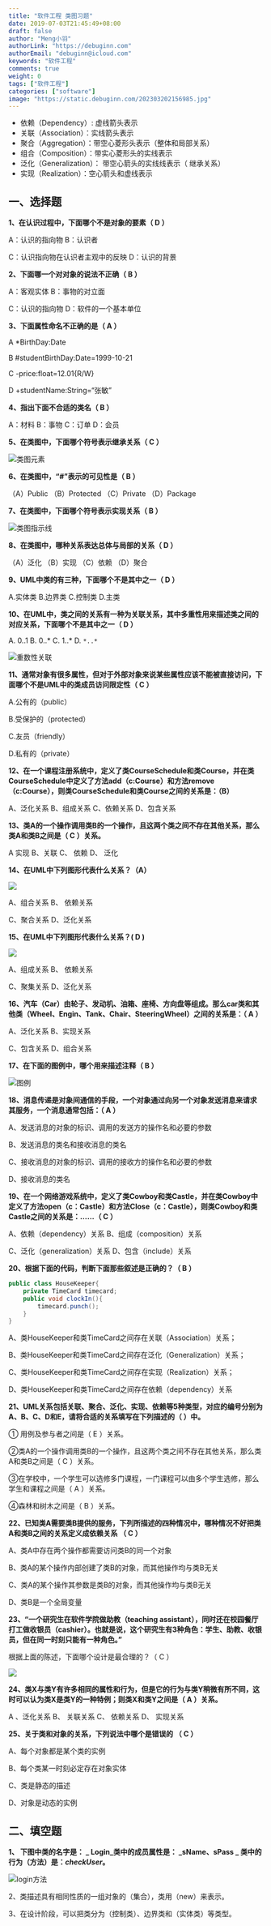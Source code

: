 ```yaml
---
title: "软件工程 类图习题"
date: 2019-07-03T21:45:49+08:00
draft: false
author: "Meng小羽"
authorLink: "https://debuginn.com"
authorEmail: "debuginn@icloud.com"
keywords: "软件工程"
comments: true
weight: 0
tags: ["软件工程"]
categories: ["software"]
image: "https://static.debuginn.com/202303202156985.jpg"
---
```


- 依赖（Dependency）: 虚线箭头表示 
- 关联（Association）：实线箭头表示 
- 聚合（Aggregation）：带空心菱形头表示（整体和局部关系） 
- 组合（Composition）：带实心菱形头的实线表示 
- 泛化（Generalization）： 带空心箭头的实线线表示（ 继承关系） 
- 实现（Realization）：空心箭头和虚线表示

## 一、选择题
**1、在认识过程中，下面哪个不是对象的要素（ D ）**

A：认识的指向物                    B：认识者

C：认识指向物在认识者主观中的反映  D：认识的背景

**2、下面哪一个对对象的说法不正确（ B ）**

A：客观实体            B：事物的对立面

C：认识的指向物        D：软件的一个基本单位

**3、下面属性命名不正确的是（ A ）**

A  *BirthDay:Date

B  #studentBirthDay:Date=1999-10-21

C  -price:float=12.01{R/W}

D  +studentName:String=“张敏”

**4、指出下面不合适的类名（ B ）**

A：材料        B：事物 C：订单        D：会员

**5、在类图中，下面哪个符号表示继承关系（    C   ）**

![类图元素](https://static.debuginn.com/202303202150359.png)

**6、在类图中，“#”表示的可见性是（   B    ）**

（A）Public      （B）Protected      （C）Private    （D）Package

**7、在类图中，下面哪个符号表示实现关系（   B    ）**

![类图指示线](https://static.debuginn.com/202303202151210.png)

**8、在类图中，哪种关系表达总体与局部的关系（  D    ）**

（A）泛化         （B）实现         （C）依赖     （D）聚合

**9、UML中类的有三种，下面哪个不是其中之一（ D   ）**

A.实体类 B.边界类 C.控制类 D.主类

**10、在UML中，类之间的关系有一种为关联关系，其中多重性用来描述类之间的对应关系，下面哪个不是其中之一（ D ）**

A. 0..1 B. 0..* C. 1..* D. `*..*`

![重数性关联](https://static.debuginn.com/202303202151846.png)

**11、通常对象有很多属性，但对于外部对象来说某些属性应该不能被直接访问，下面哪个不是UML中的类成员访问限定性（  C ）**

A.公有的（public）

B.受保护的（protected）

C.友员（friendly）

D.私有的（private）

**12、在一个课程注册系统中，定义了类CourseSchedule和类Course，并在类CourseSchedule中定义了方法add（c:Course）和方法remove（c:Course），则类CourseSchedule和类Course之间的关系是：（B）**

A、泛化关系        B、组成关系          C、依赖关系      D、包含关系

**13、类A的一个操作调用类B的一个操作，且这两个类之间不存在其他关系，那么类A和类B之间是（ C ）关系。**

A 实现    B、关联     C、 依赖     D、 泛化

**14、在UML中下列图形代表什么关系？（A）**

![](https://static.debuginn.com/202303202152498.png)

A、组合关系         B、 依赖关系

C、聚合关系          D、泛化关系

**15、在UML中下列图形代表什么关系？( D  )**

![](https://static.debuginn.com/202303202153725.png)

A、组成关系         B、 依赖关系

C、聚集关系          D、泛化关系

**16、汽车（Car）由轮子、发动机、油箱、座椅、方向盘等组成。那么car类和其他类（Wheel、Engin、Tank、Chair、SteeringWheel）之间的关系是：（  A ）**

A、泛化关系              B、实现关系

C、包含关系              D、组合关系

**17、在下面的图例中，哪个用来描述注释（ B ）**

![图例](https://static.debuginn.com/202303202153624.png)

**18、消息传递是对象间通信的手段，一个对象通过向另一个对象发送消息来请求其服务，一个消息通常包括：（ A ）**

A、发送消息的对象的标识、调用的发送方的操作名和必要的参数

B、发送消息的类名和接收消息的类名

C、接收消息的对象的标识、调用的接收方的操作名和必要的参数

D、接收消息的类名

**19、在一个网络游戏系统中，定义了类Cowboy和类Castle，并在类Cowboy中定义了方法open（c：Castle）和方法Close（c：Castle），则类Cowboy和类Castle之间的关系是：……（ C ）**

A、依赖（dependency）关系             B、组成（composition）关系

C、泛化（generalization）关系         D、包含（include）关系

**20、根据下面的代码，判断下面那些叙述是正确的？（  B   ）**

```java
public class HouseKeeper{
    private TimeCard timecard;
    public void clockIn(){
        timecard.punch();
    }
}
```

A、类HouseKeeper和类TimeCard之间存在关联（Association）关系；

B、类HouseKeeper和类TimeCard之间存在泛化（Generalization）关系；

C、类HouseKeeper和类TimeCard之间存在实现（Realization）关系；

D、类HouseKeeper和类TimeCard之间存在依赖（dependency）关系

**21、UML关系包括关联、聚合、泛化、实现、依赖等5种类型，对应的编号分别为A、B、C、D和E，请将合适的关系填写在下列描述的（  ）中。**

① 用例及参与者之间是（ E ）关系。

②类A的一个操作调用类B的一个操作，且这两个类之间不存在其他关系，那么类A和类B之间是（ C ）关系。

③在学校中，一个学生可以选修多门课程，一门课程可以由多个学生选修，那么学生和课程之间是（ A  ）关系。

④森林和树木之间是（ B  ）关系。

**22、已知类A需要类B提供的服务，下列所描述的四种情况中，哪种情况不好把类A和类B之间的关系定义成依赖关系 （  C  ）**

A、类A中存在两个操作都需要访问类B的同一个对象

B、类A的某个操作内部创建了类B的对象，而其他操作均与类B无关

C、类A的某个操作其参数是类B的对象，而其他操作均与类B无关

D、类B是一个全局变量

**23、“一个研究生在软件学院做助教（teaching assistant），同时还在校园餐厅打工做收银员（cashier）。也就是说，这个研究生有3种角色：学生、助教、收银员，但在同一时刻只能有一种角色。”**

根据上面的陈述，下面哪个设计是最合理的？（ C  ）

![](https://static.debuginn.com/202303202155826.png)

**24、类X与类Y有许多相同的属性和行为，但是它的行为与类Y稍微有所不同，这时可以认为类X是类Y的一种特例；则类X和类Y之间是（  A   ）关系。**

A 、泛化关系      B、 关联关系      C、 依赖关系      D、 实现关系

**25、关于类和对象的关系，下列说法中哪个是错误的 （  C    ）**

A、每个对象都是某个类的实例

B、每个类某一时刻必定存在对象实体

C、类是静态的描述

D、对象是动态的实例

## 二、填空题
**1、 下图中类的名字是： _ Login_类中的成员属性是： _sName、sPass _ 类中的行为（方法）是：___checkUser___。**

![login方法](https://static.debuginn.com/202303202156676.png)

2、类描述具有相同性质的一组对象的（集合），类用（new）来表示。

3、在设计阶段，可以把类分为（控制类）、边界类和（实体类）等类型。